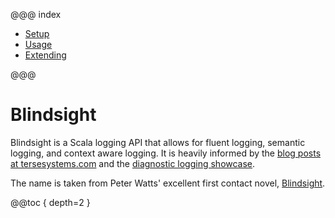 @@@ index

* [Setup](setup/index.md)
* [Usage](usage/index.md)
* [Extending](extending/index.md)

@@@

# Blindsight

Blindsight is a Scala logging API that allows for fluent logging, semantic logging, and context aware logging.  It is heavily informed by the [blog posts at tersesystems.com](https://tersesystems.com/category/logging/) and the [diagnostic logging showcase](https://github.com/tersesystems/terse-logback-showcase).

The name is taken from Peter Watts' excellent first contact novel, [Blindsight](https://en.wikipedia.org/wiki/Blindsight_\(Watts_novel\)).

@@toc { depth=2 }